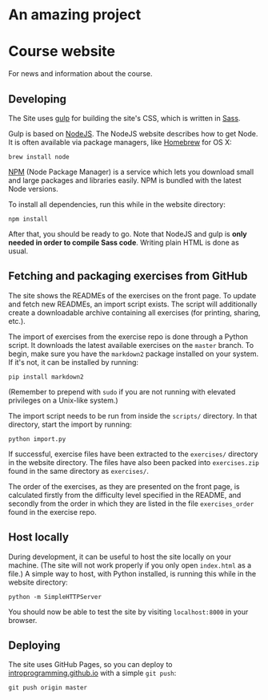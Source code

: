 # An amazing project

# Course website

For news and information about the course.

## Developing

The Site uses [gulp](http://gulpjs.com/) for building the site's CSS, which is written in [Sass](http://sass-lang.com/).

Gulp is based on [NodeJS](http://nodejs.org/). The NodeJS website describes how to get Node. It is often available via package managers, like [Homebrew](http://brew.sh/) for OS X:
```
brew install node
```
[NPM](https://www.npmjs.org/) (Node Package Manager) is a service which lets you download small and large packages and libraries easily. NPM is bundled with the latest Node versions.

To install all dependencies, run this while in the website directory:
```
npm install
```
After that, you should be ready to go. Note that NodeJS and gulp is **only needed in order to compile Sass code**. Writing plain HTML is done as usual.

## Fetching and packaging exercises from GitHub

The site shows the READMEs of the exercises on the front page. To update and fetch new READMEs, an import script exists. The script will additionally create a downloadable archive containing all exercises (for printing, sharing, etc.).

The import of exercises from the exercise repo is done through a Python script. It downloads the latest available exercises on the `master` branch. To begin, make sure you have the `markdown2` package installed on your system. If it's not, it can be installed by running:

```
pip install markdown2
```

(Remember to prepend with `sudo` if you are not running with elevated privileges on a Unix-like system.)

The import script needs to be run from inside the `scripts/` directory. In that directory, start the import by running:

```
python import.py
```

If successful, exercise files have been extracted to the `exercises/` directory in the website directory. The files have also been packed into `exercises.zip` found in the same directory as `exercises/`.

The order of the exercises, as they are presented on the front page, is calculated firstly from the difficulty level specified in the README, and secondly from the order in which they are listed in the file `exercises_order` found in the exercise repo.

## Host locally

During development, it can be useful to host the site locally on your machine. (The site will not work properly if you only open `index.html` as a file.) A simple way to host, with Python installed, is running this while in the website directory:

```
python -m SimpleHTTPServer
```

You should now be able to test the site by visiting `localhost:8000` in your browser.

## Deploying

The site uses GitHub Pages, so you can deploy to [introprogramming.github.io](http://introprogramming.github.io/) with a simple `git push`:
```
git push origin master
```
